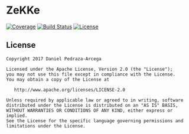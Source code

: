 ZeKKe
=====
[![Coverage](https://codecov.io/gh/dan-zx/zekke-web/branch/develop/graph/badge.svg)](https://codecov.io/gh/dan-zx/zekke-web)
[![Build Status](https://travis-ci.org/dan-zx/zekke-web.svg?branch=develop)](https://travis-ci.org/dan-zx/zekke-web)
[![License](https://img.shields.io/badge/licence-Apache_Licence_2.0-blue.svg)](https://www.apache.org/licenses/LICENSE-2.0.html)

License
-------

    Copyright 2017 Daniel Pedraza-Arcega

    Licensed under the Apache License, Version 2.0 (the "License");
    you may not use this file except in compliance with the License.
    You may obtain a copy of the License at

       http://www.apache.org/licenses/LICENSE-2.0

    Unless required by applicable law or agreed to in writing, software
    distributed under the License is distributed on an "AS IS" BASIS,
    WITHOUT WARRANTIES OR CONDITIONS OF ANY KIND, either express or implied.
    See the License for the specific language governing permissions and
    limitations under the License.
